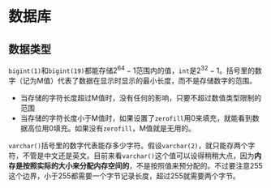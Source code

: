# 数据库

## 数据类型

`bigint(1)`和`bigint(19)`都能存储$2^{64}-1$范围内的值，`int`是$2^{32}-1$。括号里的数字（记为M值）代表了数据在显示时显示的最小长度，而不是存储数字的范围。

* 当存储的字符长度超过M值时，没有任何的影响，只要不超过数值类型限制的范围
* 当存储的字符长度小于M值时，如果设置了`zerofill`用0来填充，就能看到数据高位用0填充。如果没有`zerofill`，M值就是无用的。

`varchar()`括号里的数字代表能存多少字符。假设`varchar(2)`，就只能存两个字符，不管是中文还是英文。目前来看`varchar()`这个值可以设得稍稍大点，因为**内存是按照实际的大小来分配内存空间的**，不是按照值来预分配的。不过要注意255这个边界，小于255都需要一个字节记录长度，超过255就需要两个字节。

